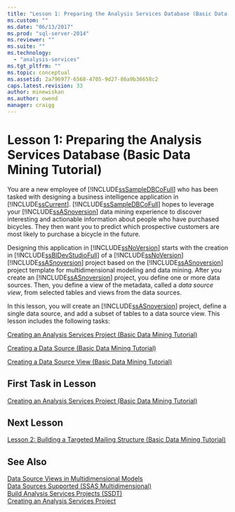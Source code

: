 ```yaml
---
title: "Lesson 1: Preparing the Analysis Services Database (Basic Data Mining Tutorial) | Microsoft Docs"
ms.custom: ""
ms.date: "06/13/2017"
ms.prod: "sql-server-2014"
ms.reviewer: ""
ms.suite: ""
ms.technology: 
  - "analysis-services"
ms.tgt_pltfrm: ""
ms.topic: conceptual
ms.assetid: 2a796977-6568-4705-9d27-86a9b36658c2
caps.latest.revision: 33
author: minewiskan
ms.author: owend
manager: craigg
---
```

# Lesson 1: Preparing the Analysis Services Database (Basic Data Mining Tutorial)
  You are a new employee of [!INCLUDE[ssSampleDBCoFull](../includes/sssampledbcofull-md.md)] who has been tasked with designing a business intelligence application in [!INCLUDE[ssCurrent](../includes/sscurrent-md.md)]. [!INCLUDE[ssSampleDBCoFull](../includes/sssampledbcofull-md.md)] hopes to leverage your [!INCLUDE[ssASnoversion](../includes/ssasnoversion-md.md)] data mining experience to discover interesting and actionable information about people who have purchased bicycles. They then want you to predict which prospective customers are most likely to purchase a bicycle in the future.  
  
 Designing this application in [!INCLUDE[ssNoVersion](../includes/ssnoversion-md.md)] starts with the creation in [!INCLUDE[ssBIDevStudioFull](../includes/ssbidevstudiofull-md.md)] of a [!INCLUDE[ssNoVersion](../includes/ssnoversion-md.md)] [!INCLUDE[ssASnoversion](../includes/ssasnoversion-md.md)] project based on the [!INCLUDE[ssASnoversion](../includes/ssasnoversion-md.md)] project template for multidimensional modeling and data mining. After you create an [!INCLUDE[ssASnoversion](../includes/ssasnoversion-md.md)] project, you define one or more data sources. Then, you define a view of the metadata, called a *data source view*, from selected tables and views from the data sources.  
  
 In this lesson, you will create an [!INCLUDE[ssASnoversion](../includes/ssasnoversion-md.md)] project, define a single data source, and add a subset of tables to a data source view. This lesson includes the following tasks:  
  
 [Creating an Analysis Services Project &#40;Basic Data Mining Tutorial&#41;](../../2014/tutorials/creating-an-analysis-services-project-basic-data-mining-tutorial.md)  
  
 [Creating a Data Source &#40;Basic Data Mining Tutorial&#41;](../../2014/tutorials/creating-a-data-source-basic-data-mining-tutorial.md)  
  
 [Creating a Data Source View &#40;Basic Data Mining Tutorial&#41;](../../2014/tutorials/creating-a-data-source-view-basic-data-mining-tutorial.md)  
  
## First Task in Lesson  
 [Creating an Analysis Services Project &#40;Basic Data Mining Tutorial&#41;](../../2014/tutorials/creating-an-analysis-services-project-basic-data-mining-tutorial.md)  
  
## Next Lesson  
 [Lesson 2: Building a Targeted Mailing Structure &#40;Basic Data Mining Tutorial&#41;](../../2014/tutorials/lesson-2-building-a-targeted-mailing-structure-basic-data-mining-tutorial.md)  
  
## See Also  
 [Data Source Views in Multidimensional Models](../analysis-services/multidimensional-models/data-source-views-in-multidimensional-models.md)   
 [Data Sources Supported &#40;SSAS Multidimensional&#41;](../analysis-services/multidimensional-models/supported-data-sources-ssas-multidimensional.md)   
 [Build Analysis Services Projects &#40;SSDT&#41;](../analysis-services/multidimensional-models/build-analysis-services-projects-ssdt.md)   
 [Creating an Analysis Services Project](../analysis-services/lesson-1-1-creating-an-analysis-services-project.md)  
  
  
